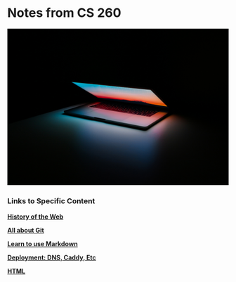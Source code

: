 # Notes from CS 260

![Web_Programmer](static/img/laptop.jpg)

### Links to Specific Content

**[History of the Web](notes/history.md)**

**[All about Git](notes/git.md)**

**[Learn to use Markdown](notes/markdown.md)**

**[Deployment: DNS, Caddy, Etc](notes/deployment.md)**

**[HTML](notes/html.md)**
